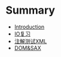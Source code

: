 # Summary

* [Introduction](README.md)
* [IO复习](chapter1.md)
* [注解测试XML](注解测试XML.md)
* [DOM&SAX](dom&sax.md)

